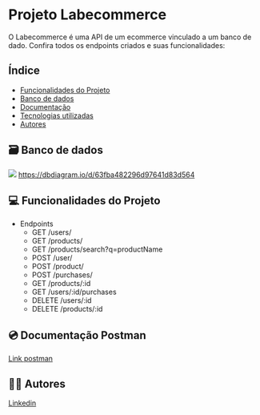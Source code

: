 # Projeto Labecommerce

O Labecommerce é uma API de um ecommerce vinculado a um banco de dado. Confira todos os endpoints criados e suas funcionalidades: 

## Índice

- <a href="#-funcionalidades-do-projeto">Funcionalidades do Projeto</a>
- <a href="#-banco-de-dados">Banco de dados</a>
- <a href="#-documentação-postman">Documentação</a>
- <a href="#-tecnologias-utilizadas">Tecnologias utilizadas</a>
- <a href="#-autores">Autores</a>

## 🗃️ Banco de dados

![](https://user-images.githubusercontent.com/29845719/214396608-ddcfd097-e615-44f9-acbe-f815f9abb83f.png)
https://dbdiagram.io/d/63fba482296d97641d83d564


## 💻 Funcionalidades do Projeto
- Endpoints
  + GET /users/ 
  + GET /products/ 
  + GET /products/search?q=productName 
  + POST /user/
  + POST /product/ 
  + POST /purchases/
  + GET /products/:id 
  + GET /users/:id/purchases
  + DELETE /users/:id 
  + DELETE /products/:id


## 💿 Documentação Postman

[Link postman](https://documenter.getpostman.com/view/24461088/2s8ZDU6QLr)


## 👩‍💻 Autores

[Linkedin](https://www.linkedin.com/ingiovana-ferreira-tiburtino-475486216/)
